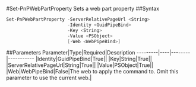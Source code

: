 #Set-PnPWebPartProperty
Sets a web part property
##Syntax
```powershell
Set-PnPWebPartProperty -ServerRelativePageUrl <String>
                       -Identity <GuidPipeBind>
                       -Key <String>
                       -Value <PSObject>
                       [-Web <WebPipeBind>]
```


##Parameters
Parameter|Type|Required|Description
---------|----|--------|-----------
|Identity|GuidPipeBind|True||
|Key|String|True||
|ServerRelativePageUrl|String|True||
|Value|PSObject|True||
|Web|WebPipeBind|False|The web to apply the command to. Omit this parameter to use the current web.|
